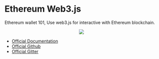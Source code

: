 # Ethereum Web3.js

Ethereum wallet 101, Use web3.js for interactive with Ethereum blockchain.

<center>
<img src="https://pbs.twimg.com/profile_images/626149701189042177/LWpxKEv3_400x400.png"/>
</center>

- [Official Documentation](https://github.com/ethereum/wiki/wiki/JavaScript-API)
- [Official Github](https://github.com/ethereum/web3.js)
- [Official Gitter](https://gitter.im/ethereum/web3.js)

